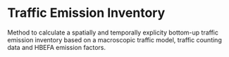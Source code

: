 # Traffic Emission Inventory
Method to calculate a spatially and temporally explicity bottom-up traffic emission inventory based on a macroscopic traffic model, traffic counting data and HBEFA emission factors.
